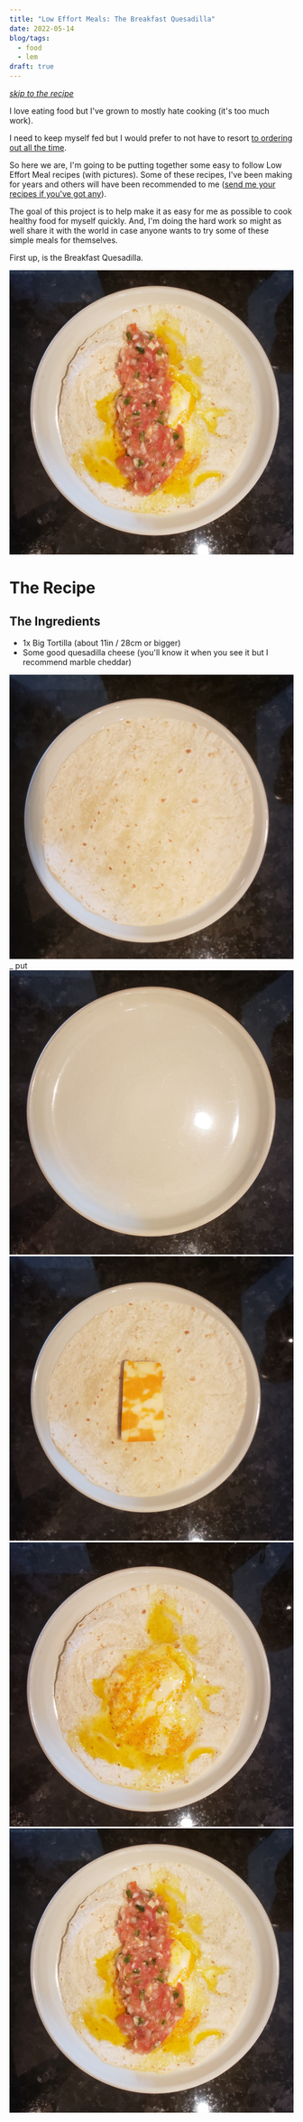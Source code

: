 ```yaml
---
title: "Low Effort Meals: The Breakfast Quesadilla"
date: 2022-05-14
blog/tags:
  - food
  - lem
draft: true
---
```

_[skip to the recipe](#the-recipe)_

I love eating food but I've grown to mostly hate cooking (it's too much work).

I need to keep myself fed but I would prefer to not have to resort [to ordering out all the time](/blog/2022-04-27).

So here we are, I'm going to be putting together some easy to follow Low Effort Meal recipes (with pictures). Some of these recipes, I've been making for years and others will have been recommended to me ([send me your recipes if you've got any](mailto:me@strategineer.com)).

The goal of this project is to help make it as easy for me as possible to cook healthy food for myself quickly. And, I'm doing the hard work so might as well share it with the world in case anyone wants to try some of these simple meals for themselves.

First up, is the Breakfast Quesadilla.

![](5.jpg)

# The Recipe

## The Ingredients

  - 1x Big Tortilla (about 11in / 28cm or bigger)
  - Some good quesadilla cheese (you'll know it when you see it but I recommend marble cheddar)

![](1.jpg)
_ put
![](2.jpg)
![](3.jpg)
![](4.jpg)
![](5.jpg)
